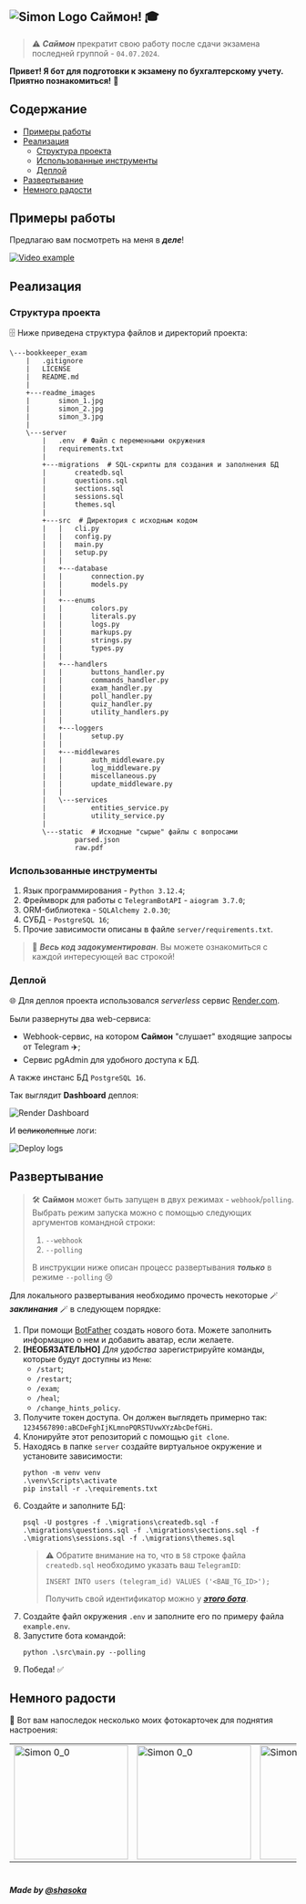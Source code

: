 ## ![Simon Logo](readme_images/logo_30x30_rounded.png) Саймон! 🎓

> ⚠️ **_Саймон_** прекратит свою работу после сдачи экзамена последней группой - `04.07.2024`.

**Привет! Я бот для подготовки к экзамену по бухгалтерскому учету. Приятно познакомиться!** 🤝


## Содержание
- [Примеры работы](#примеры-работы)
- [Реализация](#реализация)
  - [Структура проекта](#структура-проекта)
  - [Использованные инструменты](#использованные-инструменты)
  - [Деплой](#деплой)
- [Развертывание](#развертывание)
- [Немного радости](#немного-радости)

## Примеры работы

Предлагаю вам посмотреть на меня в **_деле_**!

[![Video example](https://raw.githubusercontent.com/shasoka/bookkeeper_exam/main/readme_images/placeholder.png)](https://raw.githubusercontent.com/shasoka/bookkeeper_exam/main/readme_images/preview.mp4)

## Реализация

### Структура проекта

🗄 Ниже приведена структура файлов и директорий проекта: 

```shell
\---bookkeeper_exam
    |   .gitignore
    |   LICENSE
    |   README.md
    |
    +---readme_images
    |       simon_1.jpg
    |       simon_2.jpg
    |       simon_3.jpg
    |
    \---server
        |   .env  # Файл с переменными окружения
        |   requirements.txt
        |
        +---migrations  # SQL-скрипты для создания и заполнения БД
        |       createdb.sql
        |       questions.sql
        |       sections.sql
        |       sessions.sql
        |       themes.sql
        |
        +---src  # Директория с исходным кодом
        |   |   cli.py
        |   |   config.py
        |   |   main.py
        |   |   setup.py
        |   |
        |   +---database
        |   |       connection.py
        |   |       models.py
        |   |
        |   +---enums
        |   |       colors.py
        |   |       literals.py
        |   |       logs.py
        |   |       markups.py
        |   |       strings.py
        |   |       types.py
        |   |
        |   +---handlers
        |   |       buttons_handler.py
        |   |       commands_handler.py
        |   |       exam_handler.py
        |   |       poll_handler.py
        |   |       quiz_handler.py
        |   |       utility_handlers.py
        |   |
        |   +---loggers
        |   |       setup.py
        |   |
        |   +---middlewares
        |   |       auth_middleware.py
        |   |       log_middleware.py
        |   |       miscellaneous.py
        |   |       update_middleware.py
        |   |
        |   \---services
        |           entities_service.py
        |           utility_service.py
        |
        \---static  # Исходные "сырые" файлы с вопросами 
                parsed.json
                raw.pdf
```

### Использованные инструменты

1. Язык программирования - `Python 3.12.4`;
2. Фреймворк для работы с `TelegramBotAPI` - `aiogram 3.7.0`;
3. ORM-библиотека - `SQLAlchemy 2.0.30`;
4. СУБД - `PostgreSQL 16`;
5. Прочие зависимости описаны в файле `server/requirements.txt`.

> 📄 **_Весь код задокументирован_**. Вы можете ознакомиться с каждой интересующей вас строкой!

### Деплой

🌐 Для деплоя проекта использовался _serverless_ сервис [Render.com](https://render.com/).

Были развернуты два web-сервиса:
  - Webhook-сервис, на котором **Саймон** "слушает" входящие запросы от Telegram ✈️;
  - Сервис pgAdmin для удобного доступа к БД.

А также инстанс БД `PostgreSQL 16`.

Так выглядит **Dashboard** деплоя:

![Render Dashboard](readme_images/render_dashboard.png)

И ~~великолепные~~ логи:

![Deploy logs](readme_images/logs.png)

## Развертывание

> 🛠 **Саймон** может быть запущен в двух режимах - `webhook`/`polling`. Выбрать режим запуска можно с помощью следующих аргументов командной строки:
> 1. `--webhook`
> 2. `--polling`
> 
> В инструкции ниже описан процесс развертывания **_только_** в режиме `--polling` 😢

Для локального развертывания необходимо прочесть некоторые 🪄 **_заклинания_** 🪄 в следующем порядке:
1. При помощи [BotFather](https://t.me/BotFather) создать нового бота. Можете заполнить информацию о нем и добавить аватар, если желаете.
2. **[НЕОБЯЗАТЕЛЬНО]** _Для удобства_ зарегистрируйте команды, которые будут доступны из `Меню`:
   - `/start`;
   - `/restart`;
   - `/exam`;
   - `/heal`;
   - `/change_hints_policy`.
3. Получите токен доступа. Он должен выглядеть примерно так: `1234567890:aBCDeFghIjKLmnoPQRSTUvwXYzAbcDefGHi`.
4. Клонируйте этот репозиторий с помощью `git clone`.
5. Находясь в папке `server` создайте виртуальное окружение и установите зависимости:
    ```shell
    python -m venv venv
    .\venv\Scripts\activate
    pip install -r .\requirements.txt
    ```
6. Создайте и заполните БД:
    ```shell
    psql -U postgres -f .\migrations\createdb.sql -f .\migrations\questions.sql -f .\migrations\sections.sql -f .\migrations\sessions.sql -f .\migrations\themes.sql
    ```
    > ⚠️ Обратите внимание на то, что в `58` строке файла `createdb.sql` необходимо указать ваш `TelegramID`:
    > ```postgresql
    > INSERT INTO users (telegram_id) VALUES ('<ВАШ_TG_ID>');
    > ```
    > Получить свой идентификатор можно у **_[этого бота](https://t.me/useridinfobot)_**.
7. Создайте файл окружения `.env` и заполните его по примеру файла `example.env`.
8. Запустите бота командой:
    ```shell
    python .\src\main.py --polling
    ```
9. Победа! ✅

## Немного радости

📸 Вот вам напоследок несколько моих фотокарточек для поднятия настроения:

<table align="center">
  <tr>
    <td>
        <img align="center" src="readme_images/simon_1.jpg" alt="Simon 0_0" width="200" height="200" />
    </td>
    <td>
        <img align="center" src="readme_images/simon_2.jpg" alt="Simon 0_0" width="200" height="200" />
    </td>
    <td>
        <img align="center" src="readme_images/simon_3.jpg" alt="Simon 0_0" width="200" height="200" />
    </td>
  </tr>
</table>

#

**_Made by [@shasoka](https://t.me/shasoka)_**